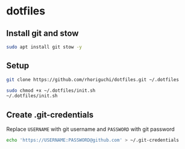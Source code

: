 # dotfiles

## Install git and stow

```bash
sudo apt install git stow -y
```

## Setup

```bash
git clone https://github.com/rhoriguchi/dotfiles.git ~/.dotfiles

sudo chmod +x ~/.dotfiles/init.sh
~/.dotfiles/init.sh
```

## Create .git-credentials

Replace `USERNAME` with git username and `PASSWORD` with git password

```bash
echo 'https://USERNAME:PASSWORD@github.com' > ~/.git-credentials
```
